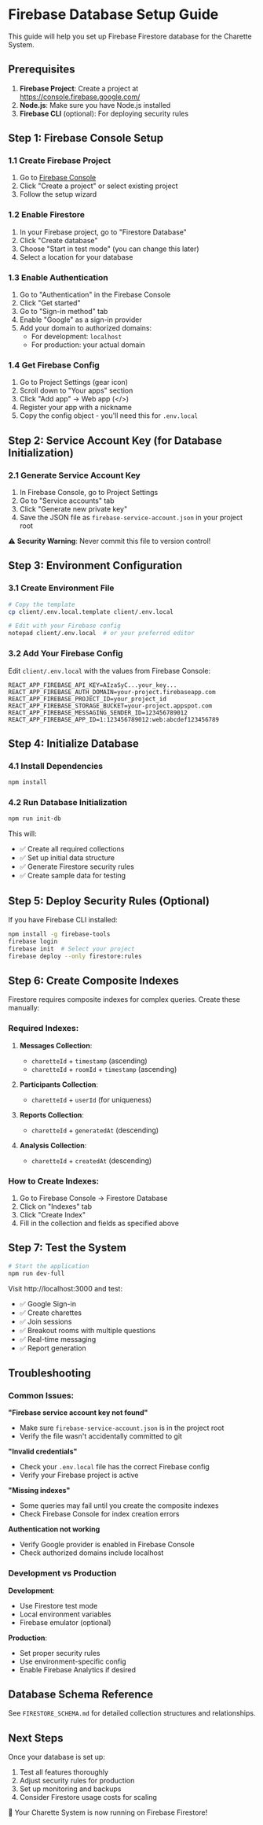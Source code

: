 # Firebase Database Setup Guide

This guide will help you set up Firebase Firestore database for the Charette System.

## Prerequisites

1. **Firebase Project**: Create a project at https://console.firebase.google.com/
2. **Node.js**: Make sure you have Node.js installed
3. **Firebase CLI** (optional): For deploying security rules

## Step 1: Firebase Console Setup

### 1.1 Create Firebase Project
1. Go to [Firebase Console](https://console.firebase.google.com/)
2. Click "Create a project" or select existing project
3. Follow the setup wizard

### 1.2 Enable Firestore
1. In your Firebase project, go to "Firestore Database"
2. Click "Create database"
3. Choose "Start in test mode" (you can change this later)
4. Select a location for your database

### 1.3 Enable Authentication
1. Go to "Authentication" in the Firebase Console
2. Click "Get started"
3. Go to "Sign-in method" tab
4. Enable "Google" as a sign-in provider
5. Add your domain to authorized domains:
   - For development: `localhost`
   - For production: your actual domain

### 1.4 Get Firebase Config
1. Go to Project Settings (gear icon)
2. Scroll down to "Your apps" section
3. Click "Add app" → Web app (</>)
4. Register your app with a nickname
5. Copy the config object - you'll need this for `.env.local`

## Step 2: Service Account Key (for Database Initialization)

### 2.1 Generate Service Account Key
1. In Firebase Console, go to Project Settings
2. Go to "Service accounts" tab
3. Click "Generate new private key"
4. Save the JSON file as `firebase-service-account.json` in your project root

⚠️ **Security Warning**: Never commit this file to version control!

## Step 3: Environment Configuration

### 3.1 Create Environment File
```bash
# Copy the template
cp client/.env.local.template client/.env.local

# Edit with your Firebase config
notepad client/.env.local  # or your preferred editor
```

### 3.2 Add Your Firebase Config
Edit `client/.env.local` with the values from Firebase Console:

```env
REACT_APP_FIREBASE_API_KEY=AIzaSyC...your_key...
REACT_APP_FIREBASE_AUTH_DOMAIN=your-project.firebaseapp.com
REACT_APP_FIREBASE_PROJECT_ID=your_project_id
REACT_APP_FIREBASE_STORAGE_BUCKET=your-project.appspot.com
REACT_APP_FIREBASE_MESSAGING_SENDER_ID=123456789012
REACT_APP_FIREBASE_APP_ID=1:123456789012:web:abcdef123456789
```

## Step 4: Initialize Database

### 4.1 Install Dependencies
```bash
npm install
```

### 4.2 Run Database Initialization
```bash
npm run init-db
```

This will:
- ✅ Create all required collections
- ✅ Set up initial data structure
- ✅ Generate Firestore security rules
- ✅ Create sample data for testing

## Step 5: Deploy Security Rules (Optional)

If you have Firebase CLI installed:
```bash
npm install -g firebase-tools
firebase login
firebase init  # Select your project
firebase deploy --only firestore:rules
```

## Step 6: Create Composite Indexes

Firestore requires composite indexes for complex queries. Create these manually:

### Required Indexes:

1. **Messages Collection**:
   - `charetteId` + `timestamp` (ascending)
   - `charetteId` + `roomId` + `timestamp` (ascending)

2. **Participants Collection**:
   - `charetteId` + `userId` (for uniqueness)

3. **Reports Collection**:
   - `charetteId` + `generatedAt` (descending)

4. **Analysis Collection**:
   - `charetteId` + `createdAt` (descending)

### How to Create Indexes:

1. Go to Firebase Console → Firestore Database
2. Click on "Indexes" tab
3. Click "Create Index"
4. Fill in the collection and fields as specified above

## Step 7: Test the System

```bash
# Start the application
npm run dev-full
```

Visit http://localhost:3000 and test:
- ✅ Google Sign-in
- ✅ Create charettes
- ✅ Join sessions
- ✅ Breakout rooms with multiple questions
- ✅ Real-time messaging
- ✅ Report generation

## Troubleshooting

### Common Issues:

**"Firebase service account key not found"**
- Make sure `firebase-service-account.json` is in the project root
- Verify the file wasn't accidentally committed to git

**"Invalid credentials"**
- Check your `.env.local` file has the correct Firebase config
- Verify your Firebase project is active

**"Missing indexes"**
- Some queries may fail until you create the composite indexes
- Check Firebase Console for index creation errors

**Authentication not working**
- Verify Google provider is enabled in Firebase Console
- Check authorized domains include localhost

### Development vs Production

**Development**:
- Use Firestore test mode
- Local environment variables
- Firebase emulator (optional)

**Production**:
- Set proper security rules
- Use environment-specific config
- Enable Firebase Analytics if desired

## Database Schema Reference

See `FIRESTORE_SCHEMA.md` for detailed collection structures and relationships.

## Next Steps

Once your database is set up:
1. Test all features thoroughly
2. Adjust security rules for production
3. Set up monitoring and backups
4. Consider Firestore usage costs for scaling

🎉 Your Charette System is now running on Firebase Firestore!
